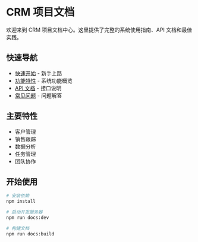 # CRM 项目文档

欢迎来到 CRM 项目文档中心。这里提供了完整的系统使用指南、API 文档和最佳实践。

## 快速导航

- [快速开始](/guide/getting-started) - 新手上路
- [功能特性](/guide/features) - 系统功能概览
- [API 文档](/api/overview) - 接口说明
- [常见问题](/faq/) - 问题解答

## 主要特性

- 客户管理
- 销售跟踪
- 数据分析
- 任务管理
- 团队协作

## 开始使用

```bash
# 安装依赖
npm install

# 启动开发服务器
npm run docs:dev

# 构建文档
npm run docs:build
``` 